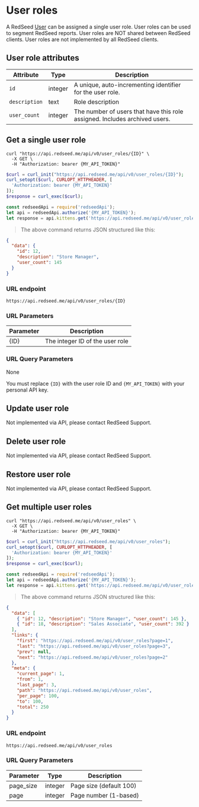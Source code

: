 # User roles

A RedSeed <a href="/#users">User</a> can be assigned a single user role. User roles can be used to segment RedSeed reports. User roles are NOT shared between RedSeed clients. User roles are not implemented by all RedSeed clients.

## User role attributes

Attribute | Type | Description
--------- | ------- | -----------
`id` | integer | A unique, auto-incrementing identifier for the user role.
`description` | text | Role description
`user_count` | integer | The number of users that have this role assigned. Includes archived users.

## Get a single user role

```shell
curl "https://api.redseed.me/api/v0/user_roles/{ID}" \
  -X GET \
  -H "Authorization: bearer {MY_API_TOKEN}"
```
```php
$curl = curl_init("https://api.redseed.me/api/v0/user_roles/{ID}");
curl_setopt($curl, CURLOPT_HTTPHEADER, [
  'Authorization: bearer {MY_API_TOKEN}'
]);
$response = curl_exec($curl);
```
```javascript
const redseedApi = require('redseedApi');
let api = redseedApi.authorize('{MY_API_TOKEN}');
let response = api.kittens.get('https://api.redseed.me/api/v0/user_roles/{ID}');
```

> The above command returns JSON structured like this:

```json
{
  "data": {
    "id": 12,
    "description": "Store Manager",
    "user_count": 145
  }
}
```
### URL endpoint
`
https://api.redseed.me/api/v0/user_roles/{ID}
`
### URL Parameters

Parameter | Description
--------- | -----------
{ID} | The integer ID of the user role

### URL Query Parameters

None

<aside class="notice">
You must replace <code>{ID}</code> with the user role ID and <code>{MY_API_TOKEN}</code> with your personal API key.
</aside>

## Update user role

Not implemented via API, please contact RedSeed Support.

## Delete user role

Not implemented via API, please contact RedSeed Support.

## Restore user role

Not implemented via API, please contact RedSeed Support.

## Get multiple user roles

```shell
curl "https://api.redseed.me/api/v0/user_roles" \
  -X GET \
  -H "Authorization: bearer {MY_API_TOKEN}"
```
```php
$curl = curl_init("https://api.redseed.me/api/v0/user_roles");
curl_setopt($curl, CURLOPT_HTTPHEADER, [
  'Authorization: bearer {MY_API_TOKEN}'
]);
$response = curl_exec($curl);
```
```javascript
const redseedApi = require('redseedApi');
let api = redseedApi.authorize('{MY_API_TOKEN}');
let response = api.kittens.get('https://api.redseed.me/api/v0/user_roles');
```

> The above command returns JSON structured like this:

```json
{
  "data": [
    { "id": 12, "description": "Store Manager", "user_count": 145 },
    { "id": 18, "description": "Sales Associate", "user_count": 392 }
  ],
  "links": {
    "first": "https://api.redseed.me/api/v0/user_roles?page=1",
    "last": "https://api.redseed.me/api/v0/user_roles?page=3",
    "prev": null,
    "next": "https://api.redseed.me/api/v0/user_roles?page=2"
  },
  "meta": {
    "current_page": 1,
    "from": 1,
    "last_page": 3,
    "path": "https://api.redseed.me/api/v0/user_roles",
    "per_page": 100,
    "to": 100,
    "total": 250
  }
}
```
### URL endpoint
`
https://api.redseed.me/api/v0/user_roles
`
### URL Query Parameters

Parameter | Type | Description
--------- | ---- | -----------
page_size | integer | Page size (default 100)
page | integer | Page number (1-based)
